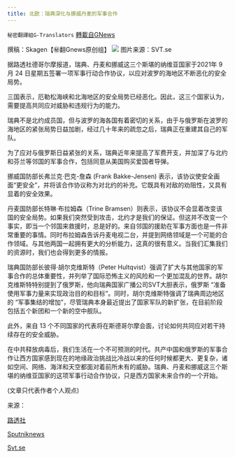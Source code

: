 ```yaml
---
title: 北欧：瑞典深化与挪威丹麦的军事合作
---
```

`秘密翻譯組G-Translators` [轉載自GNews](https://gnews.org/zh-hans/1556214/)

撰稿：Skagen【㊙️翻Gnews原创组】
![](https://assets.gnews.org/wp-content/uploads/2021/09/图像-1-4.jpg)
图片来源：SVT.se

据路透社德哥尔摩报道，瑞典、丹麦和挪威这三个斯堪的纳维亚国家于2021年 9 月 24 日星期五签署一项军事行动合作协议，以应对波罗的海地区不断恶化的安全局势。

三国表示，厄勒松海峡和北海地区的安全局势已经恶化。因此，这三个国家认为，需要提高共同应对威胁和违规行为的能力。

瑞典不是北约成员国，但与波罗的海各国有着密切的关系，由于与俄罗斯在波罗的海地区的紧张局势日益加剧，经过几十年来的疏忽之后，瑞典正在重建其自己的军队。

为了应对与俄罗斯日益紧张的关系，瑞典近年来提高了军费开支，并加深了与北约和芬兰等邻国的军事合作，包括同意从美国购买爱国者导弹。

挪威国防部长弗兰克·巴克-詹森 (Frank Bakke-Jensen) 表示，该协议使安全画面“更安全”，并将该合作协议称为对北约的补充。它既具有对敌的劝阻性，又具有显着的安全效果。

丹麦国防部长特琳·布拉姆森（Trine Bramsen）则表示，该协议不会显着改变该国的安全局势。如果我们突然受到攻击，北约才是我们的保证。但这并不改变一个事实，即当一个邻国来救援时，总是好的。来自邻国的援助在军事方面也是一件非常重要的事情。同时布拉姆森告诉丹麦电视二台，并提到网络领域是一个可能的合作领域。与其他两国一起拥有更大的分析能力，这真的很有意义。当我们汇集我们的资源时，我们也会得到更多的情报。

瑞典国防部长彼得·胡尔克维斯特（Peter Hultqvist）强调了扩大与其他国家的军事合作的总体重要性，并列举了国际恐怖主义的风险和一个更加混乱的世界。胡尔克维斯特特别提到了俄罗斯，他向瑞典国家广播公司SVT大胆表示，俄罗斯 “准备使用军事力量来实现政治目的和目标”。同时，胡尔克维斯特强调了瑞典周边地区的 “军事集结的增加”，尽管瑞典本身最近提出了国家军队的新扩张，在目前阶段包括五个新团和一个新的空中舰队。

此外，来自 13 个不同国家的代表将在斯德哥尔摩会面，讨论如何共同应对若干持续存在的安全威胁。

在中共释放病毒后，我们生活在一个不可预测的时代。共产中国和俄罗斯的军事合作让西方国家感到现在的地缘政治挑战比冷战以来的任何时候都更大、更复杂，诸如空间、网络、海洋和天空都面对着前所未有的威胁。瑞典、丹麦和挪威这三个斯堪的纳维亚国家的这项军事行动合作协议，只是西方国家未来合作的一个开始。

(文章只代表作者个人观点)

来源：

[路透社](https://www.reuters.com/world/europe/sweden-deepen-military-ties-with-norway-denmark-swedish-tv-reports-2021-09-23/)

[Sputniknews](https://sputniknews.com/20210924/sweden-denmark-and-norway-embark-on-new-military-cooperation-against-big-neighbour-in-the-east-1089358527.html)

[Svt.se](https://www.svt.se/nyheter/sverige-skriver-under-militarsamarbete-med-norge-och-danmark)
